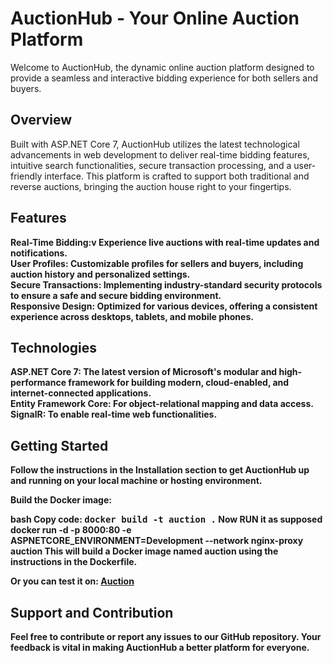 <h1><strong>AuctionHub - Your Online Auction Platform</strong></h1>
Welcome to AuctionHub, the dynamic online auction platform designed to provide a seamless and interactive bidding experience for both sellers and buyers.

<h2><strong>Overview</strong></h2>
Built with ASP.NET Core 7, AuctionHub utilizes the latest technological advancements in web development to deliver real-time bidding features, intuitive search functionalities, secure transaction processing, and a user-friendly interface. This platform is crafted to support both traditional and reverse auctions, bringing the auction house right to your fingertips.

<h2><strong>Features</strong></h2>
<strong>Real-Time Bidding:v Experience live auctions with real-time updates and notifications.<br>
<strong>User Profiles:</strong> Customizable profiles for sellers and buyers, including auction history and personalized settings.<br>
<strong>Secure Transactions:</strong> Implementing industry-standard security protocols to ensure a safe and secure bidding environment.<br>
<strong>Responsive Design:</strong> Optimized for various devices, offering a consistent experience across desktops, tablets, and mobile phones.<br>

<h2><strong>Technologies</strong></h2>
<strong>ASP.NET Core 7:</strong> The latest version of Microsoft's modular and high-performance framework for building modern, cloud-enabled, and internet-connected applications.<br>
<strong>Entity Framework Core:</strong> For object-relational mapping and data access.<br>
<strong>SignalR:</strong> To enable real-time web functionalities.<br>

<h2><strong>Getting Started</strong></h2>
Follow the instructions in the Installation section to get AuctionHub up and running on your local machine or hosting environment.<br>

<strong>Build the Docker image:</strong>

<strong>bash Copy code:</strong>  <kbd>docker build -t auction .</kbd>
Now RUN it as supposed
docker run -d -p 8000:80 -e ASPNETCORE_ENVIRONMENT=Development --network nginx-proxy auction
This will build a Docker image named auction using the instructions in the Dockerfile.

<strong>Or you can test it on:  [Auction](https://auction.bytes-exchange.com/ "Auction")</strong>

<h2><strong>Support and Contribution</strong></h2>
Feel free to contribute or report any issues to our GitHub repository. Your feedback is vital in making AuctionHub a better platform for everyone.
